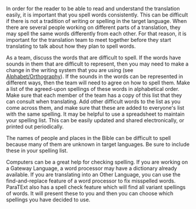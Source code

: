 
In order for the reader to be able to read and understand the translation easily, it is important that you spell words consistently. This can be difficult if there is not a tradition of writing or spelling in the target language. When there are several people working on different parts of a translation, they may spell the same words differently from each other.  For that reason, it is important for the translation team to meet together before they start translating to talk about how they plan to spell words.

As a team, discuss the words that are difficult to spell. If the words have sounds in them that are difficult to represent, then you may need to make a change in the writing system that you are using (see [Alphabet/Orthography](../../translate/translate-alphabet/01.md)). If the sounds in the words can be represented in different ways, then the team will need to agree on how to spell them. Make a list of the agreed-upon spellings of these words in alphabetical order. Make sure that each member of the team has a copy of this list that they can consult when translating. Add other difficult words to the list as you come across them, and make sure that these are added to everyone's list with the same spelling. It may be helpful to use a spreadsheet to maintain your spelling list. This can be easily updated and shared electronically, or printed out periodically.

The names of people and places in the Bible can be difficult to spell because many of them are unknown in target languages. Be sure to include these in your spelling list.

Computers can be a great help for checking spelling. If you are working on a Gateway Language, a word processor may have a dictionary already available. If you are translating into an Other Language, you can use the find-and-replace feature of a word processor to fix misspelled words. ParaTExt also has a spell check feature which will find all variant spellings of words. It will present these to you and then you can choose which spellings you have decided to use.